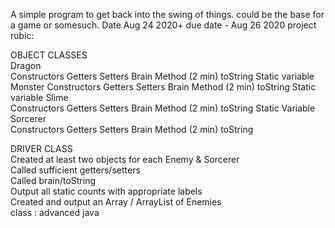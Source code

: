 A simple program to get back into the swing of things. could be the base for a game or somesuch.
Date Aug 24 2020+
due date - Aug 26 2020
project rubic:
  
OBJECT CLASSES		
	Dragon	
		Constructors
		Getters
		Setters
		Brain Method (2 min)
		toString
		Static variable
	Monster	
		Constructors
		Getters
		Setters
		Brain Method (2 min)
		toString
		Static variable
	Slime	
		Constructors
		Getters
		Setters
		Brain Method (2 min)
		toString
		Static Variable
	Sorcerer	
		Constructors
		Getters
		Setters
		Brain Method (2 min)
		toString
		
		
DRIVER CLASS		
	Created at least two objects for each Enemy & Sorcerer	
	Called sufficient getters/setters	
	Called brain/toString	
	Output all static counts with appropriate labels	
	Created and output an Array / ArrayList of Enemies	
class : advanced java
